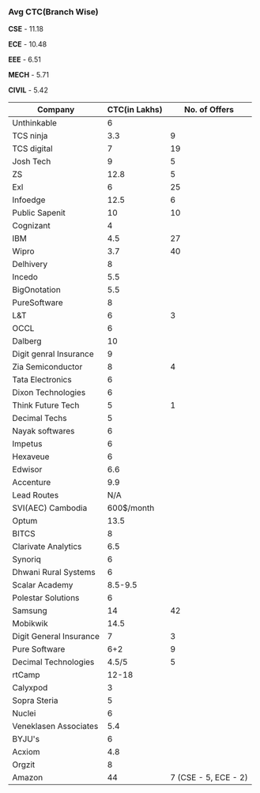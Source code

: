 ### Avg CTC(Branch Wise)

**CSE** - 11.18

**ECE** - 10.48

**EEE** - 6.51

**MECH** - 5.71

**CIVIL** - 5.42




| Company                 | CTC(in Lakhs) | No. of Offers        |
|-------------------------|---------------|----------------------|
| Unthinkable             | 6             |                      |
| TCS ninja               | 3.3           | 9                    |
| TCS digital             | 7             | 19                   |
| Josh Tech               | 9             | 5                    |
| ZS                      | 12.8          | 5                    |
| Exl                     | 6             | 25                   |
| Infoedge                | 12.5          | 6                    |
| Public Sapenit          | 10            | 10                   |
| Cognizant               | 4             |                      |
| IBM                     | 4.5           | 27                   |
| Wipro                   | 3.7           | 40                   |
| Delhivery               | 8             |                      |
| Incedo                  | 5.5           |                      |
| BigOnotation            | 5.5           |                      |
| PureSoftware            | 8             |                      |
| L&T                     | 6             | 3                    |
| OCCL                    | 6             |                      |
| Dalberg                 | 10            |                      |
| Digit genral Insurance  | 9             |                      |
| Zia Semiconductor       | 8             | 4                    |
| Tata Electronics        | 6             |                      |
| Dixon Technologies      | 6             |                      |
| Think Future Tech       | 5             | 1                    |
| Decimal Techs           | 5             |                      |
| Nayak softwares         | 6             |                      |
| Impetus                 | 6             |                      |
| Hexaveue                | 6             |                      |
| Edwisor                 | 6.6           |                      |
| Accenture               | 9.9           |                      |
| Lead Routes             | N/A           |                      |
| SVI(AEC) Cambodia       | 600$/month    |                      |
| Optum                   | 13.5          |                      |
| BITCS                   | 8             |                      |
| Clarivate Analytics     | 6.5           |                      |
| Synoriq                 | 6             |                      |
| Dhwani Rural Systems    | 6             |                      |
| Scalar Academy          | 8.5-9.5       |                      |
| Polestar Solutions      | 6             |                      |
| Samsung                 | 14            | 42                   |
| Mobikwik                | 14.5          |                      |
| Digit General Insurance | 7             | 3                    |
| Pure Software           | 6+2           | 9                    |
| Decimal Technologies    | 4.5/5         | 5                    |
| rtCamp                  | 12-18         |                      |
| Calyxpod                | 3             |                      |
| Sopra Steria            | 5             |                      |
| Nuclei                  | 6             |                      |
| Veneklasen Associates   | 5.4           |                      |
| BYJU's                  | 6             |                      |
| Acxiom                  | 4.8           |                      |
| Orgzit                  | 8             |                      |
| Amazon                  | 44            | 7 (CSE - 5, ECE - 2) |
